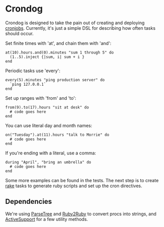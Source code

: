 Crondog
=======

Crondog is designed to take the pain out of creating and deploying [cronjobs][cron]. Currently, it's just a simple DSL for describing how often tasks should occur.

Set finite times with 'at', and chain them with 'and':

    at(10).hours.and(0).minutes "sum 1 through 5" do
      (1..5).inject {|sum, i| sum + i }
    end

Periodic tasks use 'every':

    every(5).minutes "ping production server" do
      `ping 127.0.0.1`
    end
    
Set up ranges with 'from' and 'to':

    from(9).to(17).hours "sit at desk" do
      # code goes here
    end

You can use literal day and month names:

    on("Tuesday").at(11).hours "talk to Morrie" do
      # code goes here
    end

If you're ending with a literal, use a comma:

    during "April", "bring an umbrella" do
      # code goes here
    end
    
Some more examples can be found in the tests. The next step is to create [rake][] tasks to generate ruby scripts and set up the cron directives.

  [cron]: http://en.wikipedia.org/wiki/Cron
  [rake]: http://rake.rubyforge.org/

Dependencies
------------

We're using [ParseTree][pst] and [Ruby2Ruby][r2r] to convert procs into strings, and [ActiveSupport][act] for a few utility methods.

  [act]: http://as.rubyonrails.com/
  [pst]: http://www.zenspider.com/ZSS/Products/ParseTree/
  [r2r]: http://seattlerb.rubyforge.org/ruby2ruby/